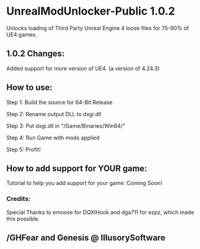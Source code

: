 # UnrealModUnlocker-Public 1.0.2
Unlocks loading of Third Party Unreal Engine 4 loose files for 75-90% of UE4 games.

## 1.0.2 Changes:

Added support for more version of UE4. (a version of 4.24.3)


## How to use:
Step 1: Build the source for 64-Bit Release

Step 2: Rename output DLL to dxgi.dll

Step 3: Put dxgi.dll in "/Game/Binaries/Win64/"

Step 4: Run Game with mods applied

Step 5: Profit!






## How to add support for YOUR game:
Tutorial to help you add support for your game: Coming Soon!



### Credits:
Special Thanks to emoose for DQXIHook and dga711 for ezpz, which made this possible.


## /GHFear and Genesis @ IllusorySoftware
